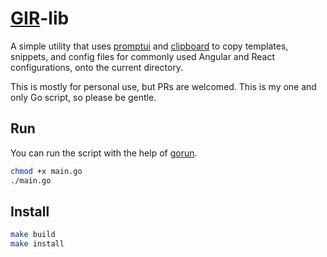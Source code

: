 # [GIR](https://zim.fandom.com/wiki/GIR)-lib

A simple utility that uses [promptui](https://github.com/manifoldco/promptui) and [clipboard](https://github.com/atotto/clipboard) to copy templates, snippets, and config files for commonly used Angular and React configurations, onto the current directory.

This is mostly for personal use, but PRs are welcomed. This is my one and only Go script, so please be gentle.

## Run

You can run the script with the help of [gorun](https://github.com/erning/gorun#how-to-build-and-install-gorun-from-source).

```sh
chmod +x main.go
./main.go
```

## Install

```sh
make build
make install
```
